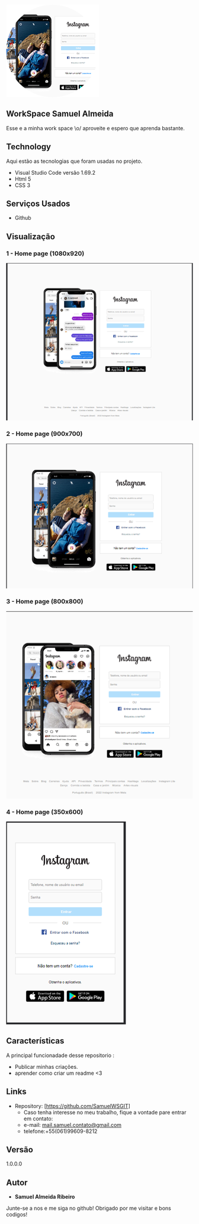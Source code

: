 
![Logo do projeto](https://github.com/SamuelWSGIT/Instagram-copia/blob/main/img/imagensProjetos/logo.png)


## WorkSpace Samuel Almeida
Esse e a minha work space \o/ aproveite e espero que aprenda bastante.

## Technology 
Aqui estão as tecnologias que foram usadas no projeto.

* Visual Studio Code versão 1.69.2
* Html 5
* CSS 3

## Serviços Usados

* Github

## Visualização

### 1 - Home page (1080x920)

![Homepage image](https://github.com/SamuelWSGIT/Instagram-copia/blob/main/img/imagensProjetos/instagram_1080x920.png)

### 2 - Home page (900x700)

![Homepage image](https://github.com/SamuelWSGIT/Instagram-copia/blob/main/img/imagensProjetos/instagram_900x700.png)

### 3 - Home page (800x800)

![Homepage image](https://github.com/SamuelWSGIT/Instagram-copia/blob/main/img/imagensProjetos/instagram_800x800.png)

### 4 - Home page (350x600)

![Homepage image](https://github.com/SamuelWSGIT/Instagram-copia/blob/main/img/imagensProjetos/instagram_350x600.png)

## Características
A principal funcionadade desse repositorio :
 - Publicar minhas criações.
 - aprender como criar um readme <3


## Links
  - Repository: [https://github.com/SamuelWSGIT]
    - Caso tenha interesse no meu trabalho, fique a vontade pare entrar em contato: 
    - e-mail: mail.samuel.contato@gmail.com
    - telefone:+55(061)99609-8212

  ## Versão

  1.0.0.0


  ## Autor

  * **Samuel Almeida Ribeiro** 

  Junte-se a nos e me siga no github!
  Obrigado por me visitar e bons codigos!

